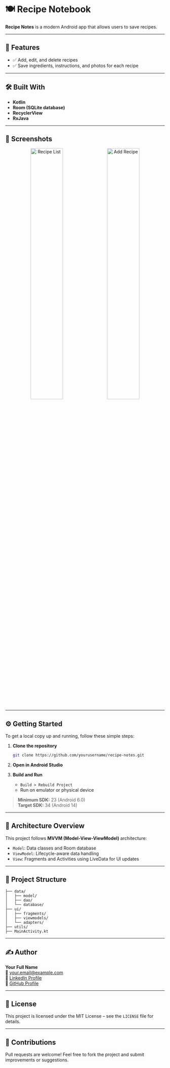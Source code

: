 # 🍽️ Recipe Notebook

**Recipe Notes** is a modern Android app that allows users to save recipes. 

---

## 🚀 Features

- ✅ Add, edit, and delete recipes
- ✅ Save ingredients, instructions, and photos for each recipe


---

## 🛠️ Built With

- **Kotlin**
- **Room (SQLite database)**
- **RecyclerView**
- **RxJava**

---

## 📸 Screenshots

<p align="center">
  <img src="screenshots/list.png" alt="Recipe List" width="45%" />
  &nbsp;&nbsp;
  <img src="screenshots/recipe.png" alt="Add Recipe" width="45%" />
</p>


---

## ⚙️ Getting Started

To get a local copy up and running, follow these simple steps:

1. **Clone the repository**
   ```bash
   git clone https://github.com/yourusername/recipe-notes.git
   ```

2. **Open in Android Studio**

3. **Build and Run**
   - `Build > Rebuild Project`
   - Run on emulator or physical device

> **Minimum SDK:** 23 (Android 6.0)  
> **Target SDK:** 34 (Android 14)

---

## 🧠 Architecture Overview

This project follows **MVVM (Model-View-ViewModel)** architecture:

- `Model`: Data classes and Room database
- `ViewModel`: Lifecycle-aware data handling
- `View`: Fragments and Activities using LiveData for UI updates

---

## 📁 Project Structure

```
├── data/
│   ├── model/
│   ├── dao/
│   └── database/
├── ui/
│   ├── fragments/
│   ├── viewmodels/
│   └── adapters/
├── utils/
├── MainActivity.kt
```

---

## ✍️ Author

**Your Full Name**  
📧 [your.email@example.com](mailto:your.email@example.com)  
🔗 [LinkedIn Profile](https://linkedin.com/in/yourusername)  
🔗 [GitHub Profile](https://github.com/yourusername)

---

## 📄 License

This project is licensed under the MIT License – see the `LICENSE` file for details.

---

## 🙌 Contributions

Pull requests are welcome! Feel free to fork the project and submit improvements or suggestions.
